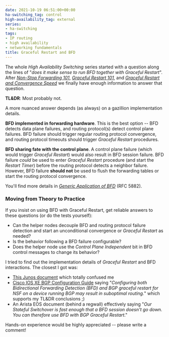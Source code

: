 ```yaml
---
date: 2021-10-19 06:51:00+00:00
ha-switching_tag: control
high-availability_tag: external
series:
- ha-switching
tags:
- IP routing
- high availability
- networking fundamentals
title: Graceful Restart and BFD
---
```

The whole *High Availability Switching* series started with a question along the lines of "*does it make sense to run BFD together with Graceful Restart*". After *[Non-Stop Forwarding 101](/2021/09/non-stop-forwarding/)*, *[Graceful Restart 101](/2021/09/graceful-restart/)*, and *[Graceful Restart and Convergence Speed](/2021/10/graceful-restart-convergence/)* we finally have enough information to answer that question.

**TL&DR**: Most probably not.

A more nuanced answer depends (as always) on a gazillion implementation details.
<!--more-->
**BFD implemented in forwarding hardware**. This is the best option -- BFD detects data plane failures, and routing protocol(s) detect control plane failures. BFD failure should trigger regular routing protocol convergence, and routing protocol timeouts should trigger *Graceful Restart* procedures.

**BFD sharing fate with the control plane**. A control plane failure (which would trigger *Graceful Restart*) would also result in BFD session failure. BFD failure *could* be used to enter *Graceful Restart* procedure (and start the *Restart Timer*) before the routing protocol detects a neighbor failure. However, BFD failure **should not** be used to flush the forwarding tables or start the routing protocol convergence.

You'll find more details in *[Generic Application of BFD](https://datatracker.ietf.org/doc/html/rfc5882)* (RFC 5882).

### Moving from Theory to Practice

If you insist on using BFD with Graceful Restart, get reliable answers to these questions (or do the tests yourself):

* Can the helper nodes decouple BFD and routing protocol failure detection and start an unconditional convergence or *Graceful Restart*  as needed?
* Is the behavior following a BFD failure configurable?
* Does the helper node use the *Control Plane Independent* bit in BFD control messages to change its behavior?

I tried to find out the implementation details of *Graceful Restart* and BFD interactions. The closest I got was:

* [This Junos document](https://www.juniper.net/documentation/us/en/software/junos/high-availability/topics/task/graceful-restart-for-routing-protocols-configuring.html) which totally confused me
* [Cisco IOS XE BGP Configuration Guide](https://www.cisco.com/c/en/us/td/docs/ios-xml/ios/iproute_bgp/configuration/xe-16-12/irg-xe-16-12-book/bgp-nonstop-forwarding-awareness.html) saying "*‌Configuring both Bidirectional Forwarding Detection (BFD) and BGP graceful restart for NSF on a device running BGP may result in suboptimal routing.*" which supports my TL&DR conclusions ;)
* An Arista EOS document (behind a regwall) effectively saying "*Our Stateful Switchover is fast enough that a BFD session doesn't go down. You can therefore use BFD with BGP Graceful Restart*."

Hands-on experience would be highly appreciated -- please write a comment!
